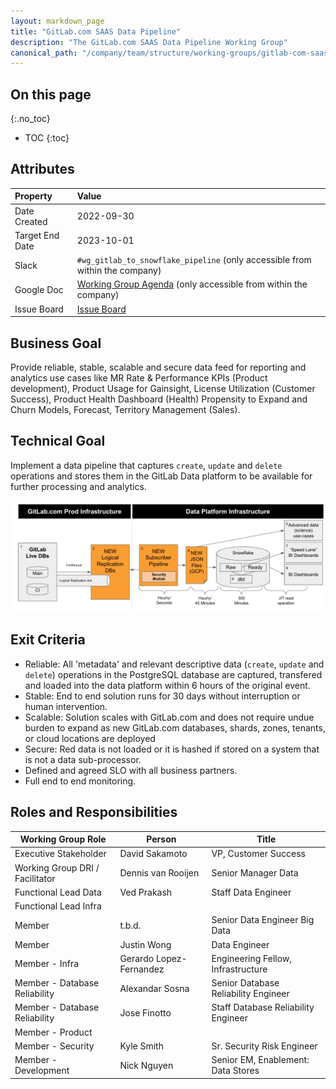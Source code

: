 ```yaml
---
layout: markdown_page
title: "GitLab.com SAAS Data Pipeline"
description: "The GitLab.com SAAS Data Pipeline Working Group"
canonical_path: "/company/team/structure/working-groups/gitlab-com-saas-data-pipeline/"
---
```


## On this page
{:.no_toc}

- TOC
{:toc}

## Attributes

| Property        | Value                                                                                                                                             |
|:----------------|:--------------------------------------------------------------------------------------------------------------------------------------------------|
| Date Created    | 2022-09-30                                                                                                                                       |
| Target End Date | 2023-10-01                                                                                                                                        |
| Slack           | `#wg_gitlab_to_snowflake_pipeline` (only accessible from within the company)                                         |
| Google Doc      | [Working Group Agenda](https://docs.google.com/document/d/1plhr7UkyxVoIAP_RHJ6HU3QprQlFxIwTZg9wOlMAr4w/edit?usp=sharing) (only accessible from within the company) |
| Issue Board     | [Issue Board]()                                                |

## Business Goal

Provide reliable, stable, scalable and secure data feed for reporting and analytics use cases like MR Rate & Performance KPIs (Product development), Product Usage for Gainsight, License Utilization (Customer Success), Product Health Dashboard (Health) Propensity to Expand and Churn Models, Forecast, Territory Management (Sales). 

## Technical Goal

Implement a data pipeline that captures `create`, `update` and `delete` operations and stores them in the GitLab Data platform to be available for further processing and analytics. 

![High Level Design](HLD.png)

## Exit Criteria

* Reliable: All 'metadata' and relevant descriptive data (`create`, `update` and `delete`) operations in the PostgreSQL database are captured, transfered and loaded into the data platform within 6 hours of the original event.
* Stable: End to end solution runs for 30 days without interruption or human intervention.
* Scalable: Solution scales with GitLab.com and does not require undue burden to expand as new GitLab.com databases, shards, zones, tenants, or cloud locations are deployed
* Secure: Red data is not loaded or it is hashed if stored on a system that is not a data sub-processor. 
* Defined and agreed SLO with all business partners.
* Full end to end monitoring.

## Roles and Responsibilities

| Working Group Role              | Person                  |  Title                              |
|---------------------------------|------------------------ | ----------------------------------- |
| Executive Stakeholder           | David Sakamoto | VP, Customer Success |
| Working Group DRI / Facilitator | Dennis van Rooijen      | Senior Manager Data                 |
| Functional Lead Data            | Ved Prakash             | Staff Data Engineer                 |
| Functional Lead Infra           |                         |                                     |
| Member                          | t.b.d.                  | Senior Data Engineer Big Data       |
| Member                          | Justin Wong             | Data Engineer                       |
| Member - Infra                  | Gerardo Lopez-Fernandez | Engineering Fellow, Infrastructure  |
| Member - Database Reliability   | Alexandar Sosna         | Senior Database Reliability Engineer|
| Member - Database Reliability   | Jose Finotto           | Staff Database Reliability Engineer |
| Member - Product                |                         |                                     |
| Member - Security               | Kyle Smith              | Sr. Security Risk Engineer          |
| Member - Development            | Nick Nguyen             | Senior EM, Enablement: Data Stores  |
